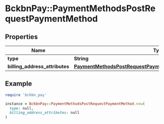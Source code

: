 # BckbnPay::PaymentMethodsPostRequestPaymentMethod

## Properties

| Name | Type | Description | Notes |
| ---- | ---- | ----------- | ----- |
| **type** | **String** |  |  |
| **billing_address_attributes** | [**PaymentMethodsPostRequestPaymentMethodBillingAddressAttributes**](PaymentMethodsPostRequestPaymentMethodBillingAddressAttributes.md) |  | [optional] |

## Example

```ruby
require 'bckbn_pay'

instance = BckbnPay::PaymentMethodsPostRequestPaymentMethod.new(
  type: null,
  billing_address_attributes: null
)
```

